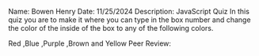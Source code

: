 Name: Bowen Henry
Date: 11/25/2024
Description: JavaScript Quiz
In this quiz you are to make it where you can type in the box number and change the color of the inside of the box to any of the following colors.

Red ,Blue ,Purple ,Brown and Yellow
Peer Review: 
